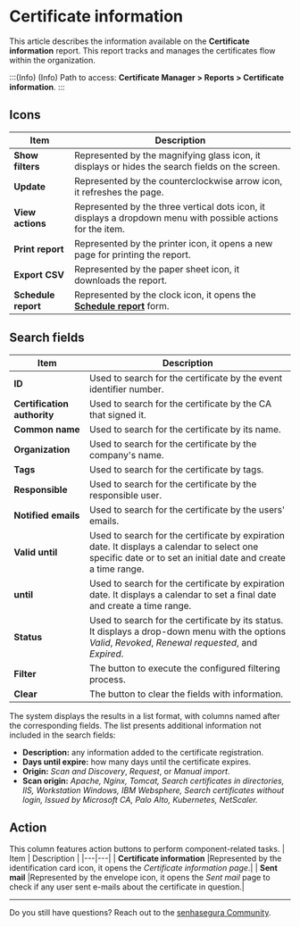 # Certificate information

This article describes the information available on the **Certificate information** report. This report tracks and manages the certificates flow within the organization. 

:::(Info) (Info)
Path to access: **Certificate Manager > Reports > Certificate information**.
:::

## Icons
| Item | Description |
| --- | --- |
|**Show filters**|Represented by the magnifying glass icon, it displays or hides the search fields on the screen.
|**Update**|Represented by the counterclockwise arrow icon, it refreshes the page.
|**View actions**|Represented by the three vertical dots icon, it displays a dropdown menu with possible actions for the item.
|**Print report**|Represented by the printer icon, it opens a new page for printing the report.
|**Export CSV**|Represented by the paper sheet icon, it downloads the report.
|**Schedule report**|Represented by the clock icon, it opens the [**Schedule report**](/v3-32/docs/general-information-how-to-issue-download-and-schedule-device-reports) form.

##  Search fields
| Item | Description |
| --- | --- |
| **ID** |Used to search for the certificate by the event identifier number.|
| **Certification authority** |Used to search for the certificate by the CA that signed it.|
| **Common name** |Used to search for the certificate by its name.| 
| **Organization** |Used to search for the certificate by the company's name.|
| **Tags** |Used to search for the certificate by tags.|
| **Responsible** |Used to search for the certificate by the responsible user.|
| **Notified emails** |Used to search for the certificate by the users' emails.|
|**Valid until** |Used to search for the certificate by expiration date. It displays a calendar to select one specific date or to set an initial date and create a time range.|
| **until** |Used to search for the certificate by expiration date. It displays a calendar to set a final date and create a time range.|
|**Status**|Used to search for the certificate by its status. It displays a drop-down menu with the options *Valid*, *Revoked*, *Renewal requested*, and *Expired*. 
|**Filter**|The button to execute the configured filtering process.
|**Clear**|The button to clear the fields with information.

The system displays the results in a list format, with columns named after the corresponding fields. The list presents additional information not included in the search fields:

* **Description:** any information added to the certificate registration.
* **Days until expire:** how many days until the certificate expires.
* **Origin:** *Scan and Discovery*, *Request*, or *Manual import*.
* **Scan origin:** *Apache, Nginx, Tomcat, Search certificates in directories, IIS, Workstation Windows, IBM Websphere, Search certificates without login, Issued by Microsoft CA, Palo Alto, Kubernetes, NetScaler.*

##  Action
This column features action buttons to perform component-related tasks.
| Item | Description |
|---|---|
| **Certificate information** |Represented by the identification card icon, it opens the *Certificate information page*.|
| **Sent mail** |Represented by the envelope icon, it opens the *Sent mail* page to check if any user sent e-mails about the certificate in question.|
***
Do you still have questions? Reach out to the [senhasegura Community](https://community.senhasegura.io/).

